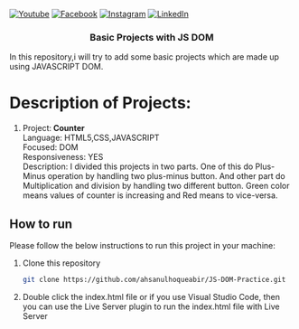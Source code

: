 [![Youtube][youtube-shield]][youtube-url]
[![Facebook][facebook-shield]][facebook-url]
[![Instagram][instagram-shield]][instagram-url]
[![LinkedIn][linkedin-shield]][linkedin-url]


 <h3 align="center">Basic Projects with JS DOM</h3>

In this repository,i will try to add some basic projects which are made up using JAVASCRIPT DOM. 

<h1> Description of Projects: </h1>

<ol>
<li> <p>
Project:<b> Counter </b><br>
Language: HTML5,CSS,JAVASCRIPT<br>
Focused: DOM<br>
Responsiveness: YES<br>
Description: I divided this projects in two parts. One of this do Plus-Minus operation by handling two plus-minus button. And other part do Multiplication and division by handling two different button. Green color means values of counter is increasing and Red means to vice-versa. </p></li>

</ol>


## How to run

Please follow the below instructions to run this project in your machine:

1. Clone this repository
   ```sh
   git clone https://github.com/ahsanulhoqueabir/JS-DOM-Practice.git
   ```
2. Double click the index.html file or if you use Visual Studio Code, then you can use the Live Server plugin to run the index.html file with Live Server



<!-- MARKDOWN LINKS & IMAGES -->

[youtube-shield]: https://img.shields.io/badge/-Youtube-black.svg?style=flat-square&logo=youtube&color=555&logoColor=white
[youtube-url]: https://youtube.com/AhsanulAbir
[facebook-shield]: https://img.shields.io/badge/-Facebook-black.svg?style=flat-square&logo=facebook&color=555&logoColor=white
[facebook-url]: https://facebook.com/mdahsanulhoqueabir
[instagram-shield]: https://img.shields.io/badge/-Instagram-black.svg?style=flat-square&logo=instagram&color=555&logoColor=white
[instagram-url]: https://instagram.com/Ahsanul.H.abir
[linkedin-shield]: https://img.shields.io/badge/-LinkedIn-black.svg?style=flat-square&logo=linkedin&colorB=555
[linkedin-url]: https://linkedin.com/company/AhsanulHoqueAbir
